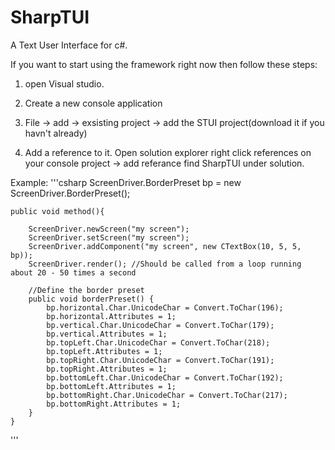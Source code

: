 # SharpTUI
A Text User Interface for c#.

If you want to start using the framework right now then follow these steps:

1. open Visual studio.
 
2. Create a new console application

2. File -> add -> exsisting project -> add the STUI project(download it if you havn't already)

3. Add a reference to it. Open solution explorer right click references on your console project -> add referance find  SharpTUI under solution.



Example:
'''csharp
        ScreenDriver.BorderPreset bp = new ScreenDriver.BorderPreset();
        
    public void method(){

        ScreenDriver.newScreen("my screen");
        ScreenDriver.setScreen("my screen");
        ScreenDriver.addComponent("my screen", new CTextBox(10, 5, 5, bp));
        ScreenDriver.render(); //Should be called from a loop running about 20 - 50 times a second
        
        //Define the border preset
        public void borderPreset() {
            bp.horizontal.Char.UnicodeChar = Convert.ToChar(196);
            bp.horizontal.Attributes = 1;
            bp.vertical.Char.UnicodeChar = Convert.ToChar(179);
            bp.vertical.Attributes = 1;
            bp.topLeft.Char.UnicodeChar = Convert.ToChar(218);
            bp.topLeft.Attributes = 1;
            bp.topRight.Char.UnicodeChar = Convert.ToChar(191);
            bp.topRight.Attributes = 1;
            bp.bottomLeft.Char.UnicodeChar = Convert.ToChar(192);
            bp.bottomLeft.Attributes = 1;
            bp.bottomRight.Char.UnicodeChar = Convert.ToChar(217);
            bp.bottomRight.Attributes = 1;
        }
    }
'''
